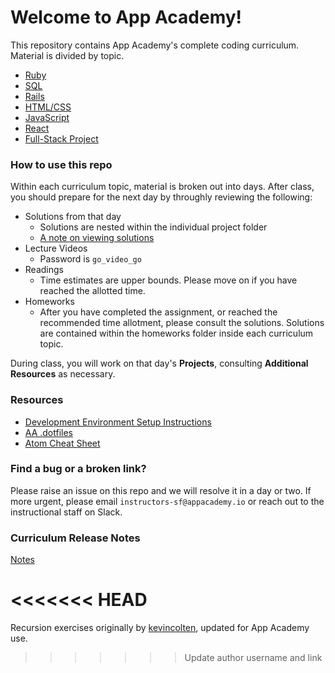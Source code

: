 # Welcome to App Academy!

This repository contains App Academy's complete coding curriculum.  Material is divided by topic.  

* [Ruby][ruby]
* [SQL][sql]
* [Rails][rails]
* [HTML/CSS][html-css]
* [JavaScript][js]
* [React][react]
* [Full-Stack Project][full-stack-project]


### How to use this repo

Within each curriculum topic, material is broken out into days.  After class, you should prepare for the next day by throughly reviewing the following:

* Solutions from that day
	* Solutions are nested within the individual project folder
	* [A note on viewing solutions][solutions]
* Lecture Videos
	* Password is `go_video_go`
* Readings
	* Time estimates are upper bounds.  Please move on if you have reached the allotted time.
* Homeworks
	* After you have completed the assignment, or reached the recommended time allotment, please consult the solutions.  Solutions are contained within the homeworks folder inside each curriculum topic.

During class, you will work on that day's **Projects**, consulting **Additional Resources** as necessary.

### Resources

* [Development Environment Setup Instructions][dev-setup]
* [AA .dotfiles][dotfiles]
* [Atom Cheat Sheet][atom-cheatsheet]

### Find a bug or a broken link?

Please raise an issue on this repo and we will resolve it in a day or two.  If more urgent, please email `instructors-sf@appacademy.io` or reach out to the instructional staff on Slack.  

### Curriculum Release Notes

[Notes][notes]


[ruby]: ruby/README.md
[sql]: sql/README.md
[rails]: ./rails/README.md
[js]: ./javascript/README.md
[react]: ./react/README.md
[html-css]: ./html-css/README.md
[full-stack-project]: ./full-stack-project/README.md

[solutions]: ./course/readings/solutions.md

[dev-setup]: ./course/readings/dev-setup.md
[dotfiles]: https://github.com/appacademy/dotfiles
[atom-cheatsheet]: ./course/readings/atom_cheatsheet.md

[notes]: ./release-notes.md

<<<<<<< HEAD
=======
Recursion exercises originally by
[kevincolten](https://github.com/kevincolten), updated for App Academy
use.
>>>>>>> Update author username and link
